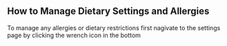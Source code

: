 ## How to Manage Dietary Settings and Allergies

To manage any allergies or dietary restrictions first nagivate to the settings page by clicking the wrench icon in the bottom 
